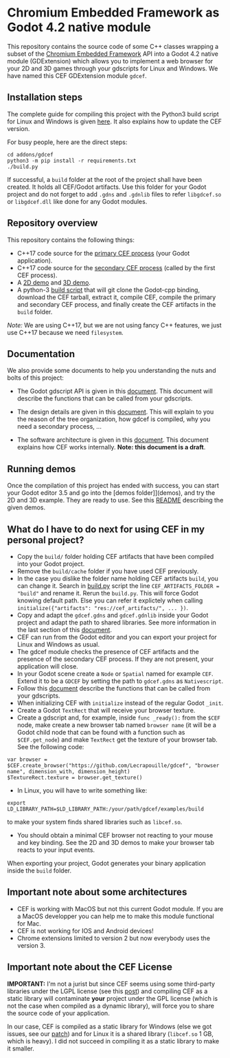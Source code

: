# Chromium Embedded Framework as Godot 4.2 native module

This repository contains the source code of some C++ classes wrapping a subset
of the [Chromium Embedded Framework](https://bitbucket.org/chromiumembedded/cef/wiki/Home)
API into a Godot 4.2 native module (GDExtension) which allows you to
implement a web browser for your 2D and 3D games through your gdscripts for
Linux and Windows. We have named this CEF GDExtension module `gdcef`.

## Installation steps

The complete guide for compiling this project with the Python3 build script for Linux and Windows
is given [here](doc/installation.md). It also explains how to update the CEF version.

For busy people, here are the direct steps:

```
cd addons/gdcef
python3 -m pip install -r requirements.txt
./build.py
```

If successful, a `build` folder at the root of the project shall have been created.
It holds all CEF/Godot artifacts. Use this folder for your Godot project and do not
forget to add `.gdns` and `.gdnlib` files to refer `libgdcef.so` or `libgdcef.dll`
like done for any Godot modules.

## Repository overview

This repository contains the following things:
- C++17 code source for the [primary CEF process](gdcef/) (your
  Godot application).
- C++17 code source for the [secondary CEF process](subprocess/)
  (called by the first CEF process).
- A [2D demo](demos/2D/) and [3D demo](demos/3D/).
- A python-3 [build script](build.py) that will git clone the
  Godot-cpp binding, download the CEF tarball, extract it, compile CEF, compile the primary and
  secondary CEF process, and finally create the CEF artifacts in the `build` folder.

*Note:* We are using C++17, but we are not using fancy C++ features, we just
use C++17 because we need `filesystem`.

## Documentation

We also provide some documents to help you understanding the nuts and bolts of this project:

- The Godot gdscript API is given in this [document](doc/API.md).
  This document will describe the functions that can be called from your gdscripts.

- The design details are given in this
  [document](doc/detailsdesign.md). This will explain to you
  the reason of the tree organization, how gdcef is compiled, why you need a
  secondary process, ...

- The software architecture is given in this
  [document](doc/architecture.md). This document explains how CEF
  works internally. **Note: this document is a draft**.

## Running demos

Once the compilation of this project has ended with success, you
can start your Godot editor 3.5 and go into the [demos folder]](demos), and try the
2D and 3D example. They are ready to use. See this [README](demos/README.md)
describing the given demos.

## What do I have to do next for using CEF in my personal project?

- Copy the `build/` folder holding CEF artifacts that have been compiled into
  your Godot project.
- Remove the `build/cache` folder if you have used CEF previously.
- In the case you dislike the folder name holding CEF artifacts `build`, you can change it.
  Search in [build.py](../build.py) script the line `CEF_ARTIFACTS_FOLDER = "build"`
  and rename it. Rerun the `build.py`. This will force Godot knowing default path.
  Else you can refer it explictely when calling `initialize({"artifacts": "res://cef_artifacts/", ... })`.
- Copy and adapt the `gdcef.gdns` and `gdcef.gdnlib` inside your Godot
  project and adapt the path to shared libraries. See more information in the last
  section of this [document](doc/detailsdesign.md).
- CEF can run from the Godot editor and you can export your project for Linux
  and Windows as usual.
- The gdcef module checks the presence of CEF artifacts and the presence of the
  secondary CEF process.  If they are not present, your application will close.
- In your Godot scene create a `Node` or `Spatial` named for example
  `CEF`. Extend it to be a `GDCEF` by setting the path to `gdcef.gdns` as
  `Nativescript`.
- Follow this [document](doc/API.md) describe the functions that can be called from your gdscripts.
- When initializing CEF with `initialize` instead of the regular Godot `_init`.
- Create a Godot `TextRect` that will receive your browser texture.
- Create a gdscript and, for example, inside `func _ready():` from the `$CEF`
  node, make create a new browser tab named `browser name` (it will be a Godot
  child node that can be found with a function such as `$CEF.get_node`) and make
  `TextRect` get the texture of your browser tab. See the following code:

```
var browser = $CEF.create_browser("https://github.com/Lecrapouille/gdcef", "browser name", dimension_with, dimension_height)
$TextureRect.texture = browser.get_texture()
```
- In Linux, you will have to write something like:
```
export LD_LIBRARY_PATH=$LD_LIBRARY_PATH:/your/path/gdcef/examples/build
```

to make your system finds shared libraries such as `libcef.so`.

- You should obtain a minimal CEF browser not reacting to your mouse and key
binding. See the 2D and 3D demos to make your browser tab reacts to your input events.

When exporting your project, Godot generates your binary application inside
the `build` folder.

## Important note about some architectures

- CEF is working with MacOS but not this current Godot module. If you are a MacOS developper
  you can help me to make this module functional for Mac.
- CEF is not working for IOS and Android devices!
- Chrome extensions limited to version 2 but now everybody uses the version 3.

## Important note about the CEF License

**IMPORTANT:** I'm not a jurist but since CEF seems using some third-party
libraries under the LGPL license (see this
[post](https://www.magpcss.org/ceforum/viewtopic.php?f=6&t=11182)) and compiling
CEF as a static library will contaminate **your** project under the GPL license
(which is not the case when compiled as a dynamic library), will force you
to share the source code of your application.

In our case, CEF is compiled as a static library for Windows (else we got issues,
see our [patch](patches/CEF/win/)) and for Linux it is a shared library (`libcef.so`
1 GB, which is heavy). I did not succeed in compiling it as a static library to make it
smaller.
